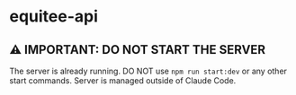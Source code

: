 # equitee-api

## ⚠️ IMPORTANT: DO NOT START THE SERVER

The server is already running. DO NOT use `npm run start:dev` or any other start commands.
Server is managed outside of Claude Code.
